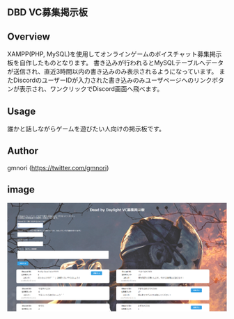 ## DBD VC募集掲示板

## Overview
XAMPP(PHP, MySQL)を使用してオンラインゲームのボイスチャット募集掲示板を自作したものとなります。
書き込みが行われるとMySQLテーブルへデータが送信され、直近3時間以内の書き込みのみ表示されるようになっています。
またDiscordのユーザーIDが入力された書き込みのみユーザページへのリンクボタンが表示され、ワンクリックでDiscord画面へ飛べます。

## Usage
誰かと話しながらゲームを遊びたい人向けの掲示板です。

## Author
gmnori (https://twitter.com/gmnori)

## image
![demo.png](https://github.com/gmnori/dbd_board/blob/master/img/demo.png?raw=true)
